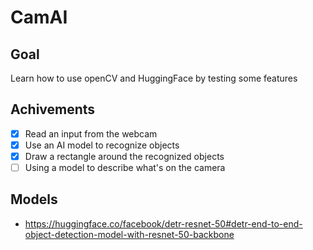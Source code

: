 # CamAI

## Goal

Learn how to use openCV and HuggingFace by testing some features

## Achivements

- [x] Read an input from the webcam
- [x] Use an AI model to recognize objects
- [x] Draw a rectangle around the recognized objects
- [ ] Using a model to describe what's on the camera

## Models

- https://huggingface.co/facebook/detr-resnet-50#detr-end-to-end-object-detection-model-with-resnet-50-backbone
